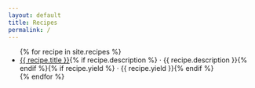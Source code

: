 ```yaml
---
layout: default
title: Recipes
permalink: /
---
```


<ul class="pl1">
{% for recipe in site.recipes %}
  <li><a href="{{ recipe.url }}">{{ recipe.title }}</a>{% if recipe.description %} &middot; {{ recipe.description }}{% endif %}{% if recipe.yield %} &middot; {{ recipe.yield }}{% endif %}</li>
{% endfor %}
</ul>
